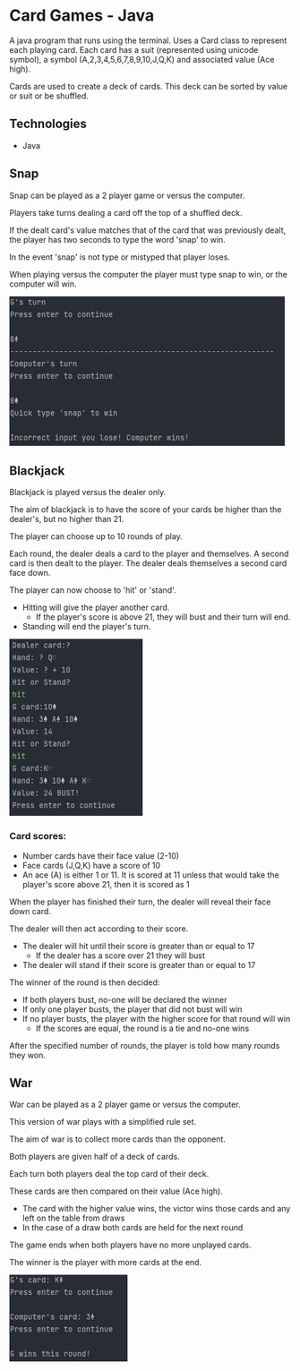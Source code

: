 # Card Games - Java

A java program that runs using the terminal. 
Uses a Card class to represent each playing card.
Each card has a suit (represented using unicode symbol), a symbol (A,2,3,4,5,6,7,8,9,10,J,Q,K) and associated value (Ace high).

Cards are used to create a deck of cards. 
This deck can be sorted by value or suit or be shuffled.

## Technologies

- Java

## Snap
Snap can be played as a 2 player game or versus the computer.

Players take turns dealing a card off the top of a shuffled deck.

If the dealt card's value matches that of the card that was previously dealt, the player has two seconds to type the word 'snap' to win.

In the event 'snap' is not type or mistyped that player loses.

When playing versus the computer the player must type snap to win, or the computer will win.

![Screenshot](/screenshots/Screenshot%202022-11-23%20140445.jpg)


## Blackjack
Blackjack is played versus the dealer only.

The aim of blackjack is to have the score of your cards be higher than the dealer's, but no higher than 21.

The player can choose up to 10 rounds of play.

Each round, the dealer deals a card to the player and themselves. 
A second card is then dealt to the player. 
The dealer deals themselves a second card face down.

The player can now choose to 'hit' or 'stand'.
- Hitting will give the player another card.
  - If the player's score is above 21, they will bust and their turn will end.
- Standing will end the player's turn.

![Screenshot](/screenshots/Screenshot%202022-11-23%20140319.jpg)


### Card scores:
- Number cards have their face value (2-10)
- Face cards (J,Q,K) have a score of 10
- An ace (A) is either 1 or 11. It is scored at 11 unless that would take the player's score above 21, then it is scored as 1

When the player has finished their turn, the dealer will reveal their face down card.

The dealer will then act according to their score.

- The dealer will hit until their score is greater than or equal to 17
  - If the dealer has a score over 21 they will bust
- The dealer will stand if their score is greater than or equal to 17

The winner of the round is then decided:
- If both players bust, no-one will be declared the winner
- If only one player busts, the player that did not bust will win
- If no player busts, the player with the higher score for that round will win
  - If the scores are equal, the round is a tie and no-one wins

After the specified number of rounds, the player is told how many rounds they won.

## War
War can be played as a 2 player game or versus the computer.

This version of war plays with a simplified rule set.

The aim of war is to collect more cards than the opponent.

Both players are given half of a deck of cards.

Each turn both players deal the top card of their deck.

These cards are then compared on their value (Ace high).
- The card with the higher value wins, the victor wins those cards and any left on the table from draws
- In the case of a draw both cards are held for the next round

The game ends when both players have no more unplayed cards.

The winner is the player with more cards at the end.

![Screenshot](/screenshots/Screenshot%202022-11-23%20140516.jpg)
